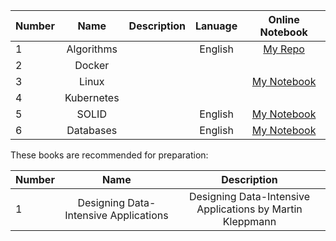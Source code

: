 | Number        | Name                             | Description                                                   |  Lanuage         |  Online Notebook | 
| ------------- |:--------------------------------:|:-------------------------------------------------------------:|:----------------:|:----------------:|
|  1            |       Algorithms              |                        | English          | [My Repo](https://github.com/BISH0808/Algorithms)
|  2           |       Docker      |                     |        | 
|  3           |       Linux      |                     |        |  [My Notebook](https://colab.research.google.com/drive/1ZAvKBnS3Vh_wOZgMd4VQkXWLCrzvr-Hd#scrollTo=RKxWT6CYUdrF)
|  4           |       Kubernetes     |                     |        | 
|  5           |       SOLID     |                     |     English    |   [My Notebook](https://colab.research.google.com/github/BISH0808/IT-interview-prep/blob/main/SOLID.ipynb)
|  6           |       Databases    |                     |     English    |  [My Notebook](https://colab.research.google.com/github/BISH0808/IT-interview-prep/blob/main/Databases.ipynb)

These books are recommended for preparation:

| Number        | Name                             | Description                                                   |  
| ------------- |:--------------------------------:|:-------------------------------------------------------------:|
|  1            |       Designing Data-Intensive Applications           |       Designing Data-Intensive Applications by Martin Kleppmann                   |


